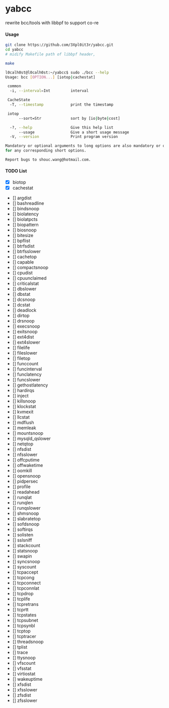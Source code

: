 # yabcc
rewrite bcc/tools with libbpf  to support co-re

#### Usage
```bash
git clone https://github.com/3Xpl0it3r/yabcc.git
cd yabcc
# midify Makefile path of libbpf header, 

make

l0calh0st@l0calh0st:~/yabcc$ sudo ./bcc --help
Usage: bcc [OPTION...] [iotop|cachestat]

 common
  -i, --interval=Int         interval

 CacheState
  -T, --timestamp            print the timestamp

 iotop
      --sort=Str             sort by [io|byte|cost]

  -?, --help                 Give this help list
      --usage                Give a short usage message
  -V, --version              Print program version

Mandatory or optional arguments to long options are also mandatory or optional
for any corresponding short options.

Report bugs to shouc.wang@hotmail.com.
```

#### TODO List

- [x] biotop
- [x] cachestat
- [] argdist
- [] bashreadline
- [] bindsnoop
- [] biolatency
- [] biolatpcts
- [] biopattern
- [] biosnoop
- [] bitesize
- [] bpflist
- [] btrfsdist
- [] btrfsslower
- [] cachetop
- [] capable
- [] compactsnoop
- [] cpudist
- [] cpuunclaimed
- [] criticalstat
- [] dbslower
- [] dbstat
- [] dcsnoop
- [] dcstat
- [] deadlock
- [] dirtop
- [] drsnoop
- [] execsnoop
- [] exitsnoop
- [] ext4dist
- [] ext4slower
- [] filelife
- [] fileslower
- [] filetop
- [] funccount
- [] funcinterval
- [] funclatency
- [] funcslower
- [] gethostlatency
- [] hardirqs
- [] inject
- [] killsnoop
- [] klockstat
- [] kvmexit
- [] llcstat
- [] mdflush
- [] memleak
- [] mountsnoop
- [] mysqld_qslower
- [] netqtop
- [] nfsdist
- [] nfsslower
- [] offcputime
- [] offwaketime
- [] oomkill
- [] opensnoop
- [] pidpersec
- [] profile
- [] readahead
- [] runqlat
- [] runqlen
- [] runqslower
- [] shmsnoop
- [] slabratetop
- [] sofdsnoop
- [] softirqs
- [] solisten
- [] sslsniff
- [] stackcount
- [] statsnoop
- [] swapin
- [] syncsnoop
- [] syscount
- [] tcpaccept
- [] tcpcong
- [] tcpconnect
- [] tcpconnlat
- [] tcpdrop
- [] tcplife
- [] tcpretrans
- [] tcprtt
- [] tcpstates
- [] tcpsubnet
- [] tcpsynbl
- [] tcptop
- [] tcptracer
- [] threadsnoop
- [] tplist
- [] trace
- [] ttysnoop
- [] vfscount
- [] vfsstat
- [] virtiostat
- [] wakeuptime
- [] xfsdist
- [] xfsslower
- [] zfsdist
- [] zfsslower

